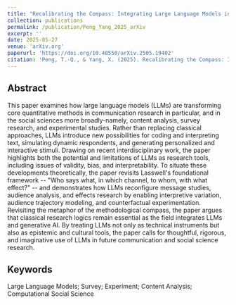 ```yaml
---
title: "Recalibrating the Compass: Integrating Large Language Models into Classical Research Methods"
collection: publications
permalink: /publication/Peng_Yang_2025_arXiv
excerpt: ''
date: 2025-05-27
venue: 'arXiv.org'
paperurl: 'https://doi.org/10.48550/arXiv.2505.19402'
citation: 'Peng, T.-Q., & Yang, X. (2025). Recalibrating the Compass: Integrating Large Language Models into Classical Research Methods (No. arXiv:2505.19402). arXiv.'
---
```


Abstract
-----
This paper examines how large language models (LLMs) are transforming core quantitative methods in communication research in particular, and in the social sciences more broadly-namely, content analysis, survey research, and experimental studies. Rather than replacing classical approaches, LLMs introduce new possibilities for coding and interpreting text, simulating dynamic respondents, and generating personalized and interactive stimuli. Drawing on recent interdisciplinary work, the paper highlights both the potential and limitations of LLMs as research tools, including issues of validity, bias, and interpretability. To situate these developments theoretically, the paper revisits Lasswell's foundational framework -- "Who says what, in which channel, to whom, with what effect?" -- and demonstrates how LLMs reconfigure message studies, audience analysis, and effects research by enabling interpretive variation, audience trajectory modeling, and counterfactual experimentation. Revisiting the metaphor of the methodological compass, the paper argues that classical research logics remain essential as the field integrates LLMs and generative AI. By treating LLMs not only as technical instruments but also as epistemic and cultural tools, the paper calls for thoughtful, rigorous, and imaginative use of LLMs in future communication and social science research.

Keywords
----- 
Large Language Models; Survey; Experiment; Content Analysis; Computational Social Science
